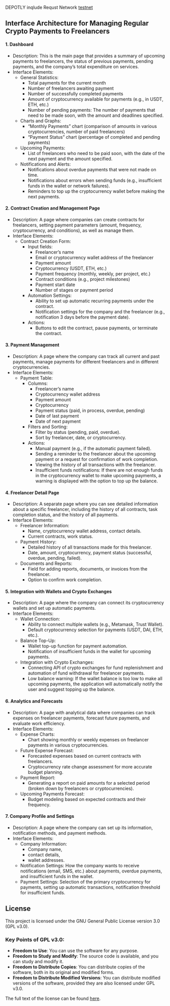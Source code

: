 DEPOTLY inqlude Requst Network [testnet](https://rn-client.depotly.dev)
## Interface Architecture for Managing Regular Crypto Payments to Freelancers
#### 1. Dashboard
- Description: This is the main page that provides a summary of upcoming payments to freelancers, the status of previous payments, pending payments, and the company’s total expenditure on services. 
- Interface Elements:
  - General Statistics:
    - Total payments for the current month
    - Number of freelancers awaiting payment
    - Number of successfully completed payments
    - Amount of cryptocurrency available for payments (e.g., in USDT, ETH, etc.)
    - Number of pending payments: The number of payments that need to be made soon, with the amount and deadlines specified.
  - Charts and Graphs:
    - “Monthly Payments” chart (comparison of amounts in various cryptocurrencies, number of paid freelancers)
    - “Payment Status” chart (percentage of completed and pending payments)
  - Upcoming Payments:
    - List of freelancers who need to be paid soon, with the date of the next payment and the amount specified.
  - Notifications and Alerts:
    - Notifications about overdue payments that were not made on time.
    - Notifications about errors when sending funds (e.g., insufficient funds in the wallet or network failures).
    - Reminders to top up the cryptocurrency wallet before making the next payments.
#### 2. Contract Creation and Management Page
- Description: A page where companies can create contracts for freelancers, setting payment parameters (amount, frequency, cryptocurrency, and conditions), as well as manage them.
- Interface Elements:
  - Contract Creation Form:
    - Input fields:
      - Freelancer’s name
      - Email or cryptocurrency wallet address of the freelancer
      - Payment amount
      - Cryptocurrency (USDT, ETH, etc.)
      - Payment frequency (monthly, weekly, per project, etc.)
      - Contract conditions (e.g., project milestones)
      - Payment start date
      - Number of stages or payment period
    - Automation Settings:
      - Ability to set up automatic recurring payments under the contract.
      - Notification settings for the company and the freelancer (e.g., notification 3 days before the payment date).
    - Actions:
      - Buttons to edit the contract, pause payments, or terminate the contract.
#### 3. Payment Management
- Description: A page where the company can track all current and past payments, manage payments for different freelancers and in different cryptocurrencies.
- Interface Elements:
  - Payment Table:
    - Columns:
      - Freelancer’s name
      - Cryptocurrency wallet address
      - Payment amount
      - Cryptocurrency
      - Payment status (paid, in process, overdue, pending)
      - Date of last payment
      - Date of next payment
    - Filters and Sorting:
      - Filter by status (pending, paid, overdue).
      - Sort by freelancer, date, or cryptocurrency.
    - Actions:
      - Manual payment (e.g., if the automatic payment failed).
      - Sending a reminder to the freelancer about the upcoming payment or a request for confirmation of work completion.
      - Viewing the history of all transactions with the freelancer.
      - Insufficient funds notifications: If there are not enough funds in the cryptocurrency wallet to make upcoming payments, a warning is displayed with the option to top up the balance.
#### 4. Freelancer Detail Page
- Description: A separate page where you can see detailed information about a specific freelancer, including the history of all contracts, task completion status, and the history of all payments.
- Interface Elements:
    - Freelancer Information:
      - Name, cryptocurrency wallet address, contact details.
      - Current contracts, work status.
    - Payment History:
      - Detailed history of all transactions made for this freelancer.
      - Date, amount, cryptocurrency, payment status (successful, overdue, pending, failed).
    - Documents and Reports:
      - Field for adding reports, documents, or invoices from the freelancer.
      - Option to confirm work completion.
#### 5. Integration with Wallets and Crypto Exchanges
- Description: A page where the company can connect its cryptocurrency wallets and set up automatic payments.
- Interface Elements:
  - Wallet Connection:
    - Ability to connect multiple wallets (e.g., Metamask, Trust Wallet).
    - Default cryptocurrency selection for payments (USDT, DAI, ETH, etc.).
  - Balance Top-Up:
    - Wallet top-up function for payment automation.
    - Notification of insufficient funds in the wallet for upcoming payments.
  - Integration with Crypto Exchanges:
    - Connecting API of crypto exchanges for fund replenishment and automation of fund withdrawal for freelancer payments.
    - Low balance warning: If the wallet balance is too low to make all upcoming payments, the application will automatically notify the user and suggest topping up the balance.
#### 6. Analytics and Forecasts
- Description: A page with analytical data where companies can track expenses on freelancer payments, forecast future payments, and evaluate work efficiency.
- Interface Elements:
  - Expense Charts:
    - Chart showing monthly or weekly expenses on freelancer payments in various cryptocurrencies.
  - Future Expense Forecast:
    - Forecasted expenses based on current contracts with freelancers.
    - Cryptocurrency rate change assessment for more accurate budget planning.
  - Payment Report:
    - Generating a report on paid amounts for a selected period (broken down by freelancers or cryptocurrencies).
  - Upcoming Payments Forecast:
    - Budget modeling based on expected contracts and their frequency.
#### 7. Company Profile and Settings
- Description: A page where the company can set up its information, notification methods, and payment methods.
- Interface Elements:
  - Company Information:
    - Company name,
    - contact details,
    - wallet addresses.
  - Notification Settings: How the company wants to receive notifications (email, SMS, etc.) about payments, overdue payments, and insufficient funds in the wallet.
  - Payment Settings: Selection of the primary cryptocurrency for payments, setting up automatic transactions, notification threshold for insufficient funds.



## License

This project is licensed under the GNU General Public License version 3.0 (GPL v3.0).

### Key Points of GPL v3.0:
- **Freedom to Use**: You can use the software for any purpose.
- **Freedom to Study and Modify**: The source code is available, and you can study and modify it.
- **Freedom to Distribute Copies**: You can distribute copies of the software, both in its original and modified forms.
- **Freedom to Distribute Modified Versions**: You can distribute modified versions of the software, provided they are also licensed under GPL v3.0.

The full text of the license can be found [here](https://www.gnu.org/licenses/gpl-3.0.en.html).
